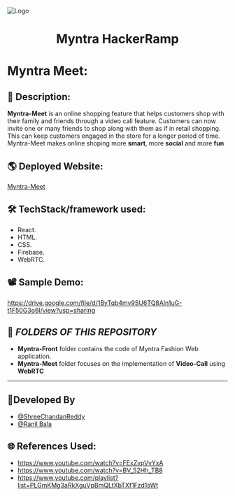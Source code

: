 ![Logo](https://user-images.githubusercontent.com/29287671/97078166-ba3bde80-1607-11eb-9a4e-7d5e223e7d58.png)
<h1 align="center">
 Myntra HackerRamp
</h1>

# Myntra Meet:
## 📜 Description:
**Myntra-Meet** is an online shopping feature that helps customers shop with their family and friends  through a video call feature. Customers can now invite one or many friends to shop along with them as if in retail shopping. This can keep customers engaged in the store for a longer period of time.
<br/>
Myntra-Meet makes online shoping more **smart**, more **social** and more **fun** 

## 🌎 Deployed Website:
[Myntra-Meet](https://myntra-fashion.web.app/)

## 🛠 TechStack/framework used:
 - React.
 - HTML.
 - CSS.
 - Firebase.
 - WebRTC.

## 📽 Sample Demo:
https://drive.google.com/file/d/1ByTqb4my9SU6TQ8Aln1uG-t1F50G3o6l/view?usp=sharing


:file_folder: *FOLDERS OF THIS REPOSITORY*
---
* **Myntra-Front** folder contains the code of Myntra Fashion Web application.
* **Myntra-Meet** folder focuses on the implementation of **Video-Call** using **WebRTC**
---





## 👦Developed By
- [@ShreeChandanReddy](https://github.com/ShreeChandanReddy-9)
- [@Ranil Bala](https://github.com/Ranilbala)




## 🌐 References Used:
- https://www.youtube.com/watch?v=FExZvpVvYxA
- https://www.youtube.com/watch?v=BV_52Hh_TB8
- https://www.youtube.com/playlist?list=PLGmKMg3aRkXguVpBmQLtXbTXf1Fzd1sWt

